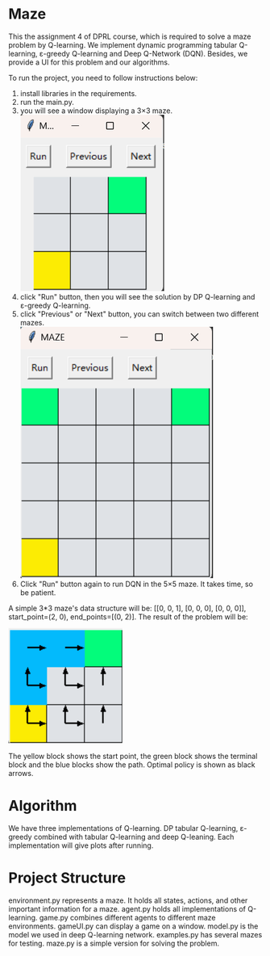 # Maze
This the assignment 4 of DPRL course, which is required to solve a maze problem by Q-learning. 
We implement dynamic programming tabular Q-learning, ε-greedy Q-learning and Deep Q-Network (DQN).
Besides, we provide a UI for this problem and our algorithms.

To run the project, you need to follow instructions below:
1. install libraries in the requirements.
2. run the main.py.
3. you will see a window displaying a 3×3 maze.\
![maze1.png](figures%2Fmaze1.png)
4. click "Run" button, then you will see the solution by DP Q-learning and ε-greedy Q-learning.
5. click "Previous" or "Next" button, you can switch between two different mazes.\
![maze2.png](figures%2Fmaze2.png)
6. Click "Run" button again to run DQN in the 5×5 maze. It takes time, so be patient.

A simple 3*3 maze's data structure will be:
[[0, 0, 1], [0, 0, 0], [0, 0, 0]], start_point=(2, 0), end_points=[(0, 2)]. The result of 
the problem will be: 

![result](figures/optimal%20policy%20partI.png)

The yellow block shows the start point, the green block shows the terminal block and the 
blue blocks show the path. Optimal policy is shown as black arrows.

# Algorithm

We have three implementations of Q-learning. DP tabular Q-learning, ε-greedy combined with
tabular Q-learning and deep Q-leaning. Each implementation will give plots after running.

# Project Structure

environment.py represents a maze. It holds all states, actions, and other important 
information for a maze.
agent.py holds all implementations of Q-learning. 
game.py combines different agents to different maze environments.
gameUI.py can display a game on a window.
model.py is the model we used in deep Q-learning network.
examples.py has several mazes for testing.
maze.py is a simple version for solving the problem.